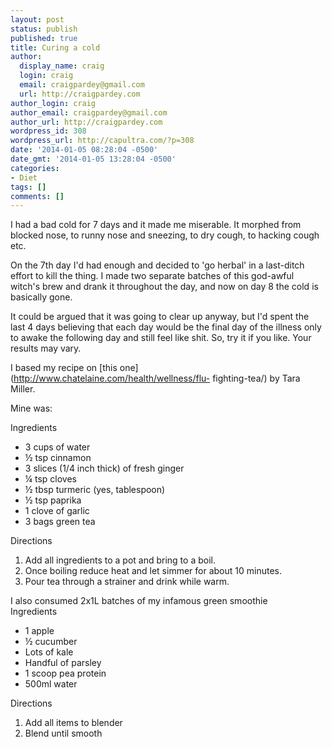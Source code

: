```yaml
---
layout: post
status: publish
published: true
title: Curing a cold
author:
  display_name: craig
  login: craig
  email: craigpardey@gmail.com
  url: http://craigpardey.com
author_login: craig
author_email: craigpardey@gmail.com
author_url: http://craigpardey.com
wordpress_id: 308
wordpress_url: http://capultra.com/?p=308
date: '2014-01-05 08:28:04 -0500'
date_gmt: '2014-01-05 13:28:04 -0500'
categories:
- Diet
tags: []
comments: []
---
```


I had a bad cold for 7 days and it made me miserable. It morphed from blocked
nose, to runny nose and sneezing, to dry cough, to hacking cough etc.

On the 7th day I'd had enough and decided to 'go herbal' in a last-ditch
effort to kill the thing. I made two separate batches of this god-awful
witch's brew and drank it throughout the day, and now on day 8 the cold is
basically gone.

It could be argued that it was going to clear up anyway, but I'd spent the
last 4 days believing that each day would be the final day of the illness only
to awake the following day and still feel like shit. So, try it if you like.
Your results may vary.

I based my recipe on [this one](http://www.chatelaine.com/health/wellness/flu-
fighting-tea/) by Tara Miller.

Mine was:

Ingredients

  * 3 cups of water
  * ½ tsp cinnamon
  * 3 slices (1/4 inch thick) of fresh ginger
  * ¼ tsp cloves
  * ½ tbsp turmeric (yes, tablespoon)
  * ½ tsp paprika
  * 1 clove of garlic
  * 3 bags green tea
  
  
Directions

  1. Add all ingredients to a pot and bring to a boil.
  2. Once boiling reduce heat and let simmer for about 10 minutes.
  3. Pour tea through a strainer and drink while warm.
  

I also consumed 2x1L batches of my infamous green smoothie  
Ingredients

  * 1 apple
  * ½ cucumber
  * Lots of kale
  * Handful of parsley
  * 1 scoop pea protein
  * 500ml water
  
  
Directions

  1. Add all items to blender
  2. Blend until smooth
  

